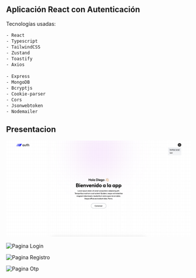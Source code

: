 ## Aplicación React con Autenticación
Tecnologías usadas:
```
- React
- Typescript
- TailwindCSS
- Zustand
- Toastify
- Axios

- Express
- MongoDB
- Bcryptjs
- Cookie-parser
- Cors
- Jsonwebtoken
- Nodemailer
```
## Presentacion


![Pagina Home](https://github.com/ZitelliDZ/auth-react/blob/main/presentacion/Home.png?raw=true)


![Pagina Login](https://github.com/ZitelliDZ/auth-react/blob/main/presentacion/Login.png?raw=true)


![Pagina Registro](https://github.com/ZitelliDZ/auth-react/blob/main/presentacion/Registro.png?raw=true)


![Pagina Otp](https://github.com/ZitelliDZ/auth-react/blob/main/presentacion/Otp.png?raw=true)
